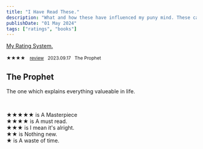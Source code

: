 ```yaml
---
title: "I Have Read These."
description: "What and how these have influenced my puny mind. These can be books and audiobooks as well."
publishDate: "01 May 2024"
tags: ["ratings", "books"]
---
```



<a href="#00">My Rating System.</a>


<span style="font-size: 12px;">★★★★</span> &nbsp; <span style="font-size: 12px;">
  <a href="#1">review</a> &nbsp; 2023.09.17 &nbsp; The Prophet </span>































<a id="1"></a>
<h2>The Prophet</h2>
<p>The one which explains everything valueable in life.</p>

<br>

<a id="00"></a>
★★★★★ is A Masterpiece<br>
★★★★ is A must read.<br>
★★★ is I mean it's alright.<br>
★★ is Nothing new.<br>
★ is A waste of time.



